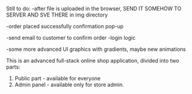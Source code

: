 Still to do:
-after file is uploaded in the browser, SEND IT SOMEHOW TO SERVER AND SVE THERE in img directory

-order placed successfully confirmation pop-up

-send email to customer to confirm order
-login logic

-some more advanced UI graphics with gradients, maybe new animations


This is an advanced full-stack online shop application, divided into two parts:
1. Public part - available for everyone
2. Admin panel - available only for store admin. 


